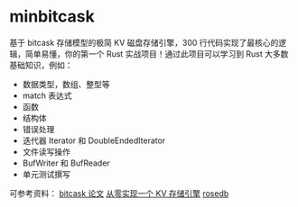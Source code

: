 # minbitcask

[](https://github.com/rosedblabs/rust-practice/tree/main/mini-bitcask-rs)
基于 bitcask 存储模型的极简 KV 磁盘存储引擎，300 行代码实现了最核心的逻辑，简单易懂，你的第一个 Rust 实战项目！通过此项目可以学习到 Rust 大多数基础知识，例如：

- 数据类型，数组、整型等
- match 表达式
- 函数
- 结构体
- 错误处理
- 迭代器 Iterator 和 DoubleEndedIterator
- 文件读写操作
- BufWriter 和 BufReader
- 单元测试撰写

可参考资料：
[bitcask 论文](https://riak.com/assets/bitcask-intro.pdf)
[从零实现一个 KV 存储引擎](https://mp.weixin.qq.com/s/s8s6VtqwdyjthR6EtuhnUA)
[rosedb](https://github.com/rosedblabs/rosedb)
